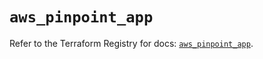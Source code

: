 # `aws_pinpoint_app`

Refer to the Terraform Registry for docs: [`aws_pinpoint_app`](https://registry.terraform.io/providers/hashicorp/aws/3.76.1/docs/resources/pinpoint_app).
